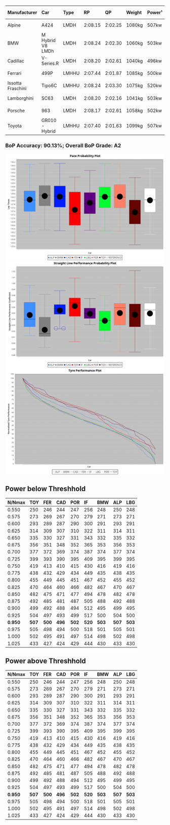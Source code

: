 |Manufacturer|Car|Type|RP|QP|Weight|Power¹|Threshhold|PINC|Power²|E/Stint|AVG Vmax|FDS|RDLC|L/Stint|BOP-Grade|ModelAccuracy|ModelPoints|Match%|
|:-|:-|:-|:-|:-|:-|:-|:-|:-|:-|:-|:-|:-|:-|:-|:-|:-|:-|:-|
|Alpine|A424|LMDH|2:08.15|2:02.25|1080kg|507kw|210.0kph|0%|507kw|903MJ|297.20kph-316.58kph|-|0.98|25|~A1|81.46%|523|99.21%|
|BMW|M Hybrid V8 LMDh|LMDH|2:08.24|2:02.30|1060kg|503kw|210.0kph|0%|503kw|890MJ|294.13kph-316.39kph|-|1.01|25|~A1|98.60%|1690|95.16%|
|Cadillac|V-Series.R|LMDH|2:08.20|2:02.61|1040kg|496kw|210.0kph|0%|496kw|871MJ|293.57kph-316.55kph|-|1.02|25|+B1|98.38%|1765|88.54%|
|Ferrari|499P|LMHHU|2:07.44|2:01.87|1085kg|500kw|210.0kph|0%|500kw|885MJ|296.20kph-317.32kph|190kph|1.00|25|-C1|92.24%|2247|79.89%|
|Issotta Fraschini|Tipo6C|LMHHU|2:08.24|2:03.30|1075kg|520kw|210.0kph|0%|520kw|922MJ|300.42kph-310.47kph|190kph|1.03|25|+A2|66.67%|96|90.06%|
|Lamborghini|SC63|LMDH|2:08.20|2:02.16|1041kg|503kw|210.0kph|0%|503kw|884MJ|296.80kph-314.02kph|-|1.05|25|+B1|96.77%|419|87.15%|
|Porsche|963|LMDH|2:08.17|2:02.61|1058kg|502kw|210.0kph|0%|502kw|888MJ|294.80kph-316.90kph|-|1.01|25|~A1|96.81%|5438|100.00%|
|Toyota|GR010 - Hybrid|LMHHU|2:07.40|2:01.63|1099kg|507kw|210.0kph|0%|507kw|903MJ|293.59kph-323.67kph|190kph|1.00|25|-B2|86.04%|1751|81.04%|

### BoP Accuracy: 90.13%; Overall BoP Grade: A2
![PACECHART](./IMG/ACOMETHOD.png)
![STRAIGHTLINEPERFORMANCECHART](./IMG/ACOMETHOD_sp.png)
![TYREPERFORMANCECHART](./IMG/ACOMETHOD_tw.png)

## Power below Threshhold
|N/Nmax|TOY|FER|CAD|POR|IF|BMW|ALP|LBG|
|:-|:-|:-|:-|:-|:-|:-|:-|:-|
|0.550|250|246|244|247|256|248|250|248|
|0.575|273|269|267|270|279|271|273|271|
|0.600|293|289|287|290|300|291|293|291|
|0.625|314|309|307|310|322|311|314|311|
|0.650|335|330|327|331|343|332|335|332|
|0.675|356|351|348|352|365|353|356|353|
|0.700|377|372|369|374|387|374|377|374|
|0.725|399|393|390|395|409|395|399|395|
|0.750|419|413|410|415|430|416|419|416|
|0.775|438|432|429|434|449|435|438|435|
|0.800|455|449|445|451|467|452|455|452|
|0.825|470|464|460|466|482|467|470|467|
|0.850|482|475|471|477|494|478|482|478|
|0.875|492|485|481|487|505|488|492|488|
|0.900|499|492|488|494|512|495|499|495|
|0.925|504|497|493|499|517|500|504|500|
|**0.950**|**507**|**500**|**496**|**502**|**520**|**503**|**507**|**503**|
|0.975|505|498|494|500|518|501|505|501|
|1.000|502|495|491|497|514|498|502|498|
|1.025|433|427|424|429|444|430|433|430|

## Power above Threshhold
|N/Nmax|TOY|FER|CAD|POR|IF|BMW|ALP|LBG|
|:-|:-|:-|:-|:-|:-|:-|:-|:-|
|0.550|250|246|244|247|256|248|250|248|
|0.575|273|269|267|270|279|271|273|271|
|0.600|293|289|287|290|300|291|293|291|
|0.625|314|309|307|310|322|311|314|311|
|0.650|335|330|327|331|343|332|335|332|
|0.675|356|351|348|352|365|353|356|353|
|0.700|377|372|369|374|387|374|377|374|
|0.725|399|393|390|395|409|395|399|395|
|0.750|419|413|410|415|430|416|419|416|
|0.775|438|432|429|434|449|435|438|435|
|0.800|455|449|445|451|467|452|455|452|
|0.825|470|464|460|466|482|467|470|467|
|0.850|482|475|471|477|494|478|482|478|
|0.875|492|485|481|487|505|488|492|488|
|0.900|499|492|488|494|512|495|499|495|
|0.925|504|497|493|499|517|500|504|500|
|**0.950**|**507**|**500**|**496**|**502**|**520**|**503**|**507**|**503**|
|0.975|505|498|494|500|518|501|505|501|
|1.000|502|495|491|497|514|498|502|498|
|1.025|433|427|424|429|444|430|433|430|
